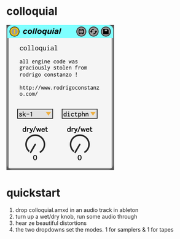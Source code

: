 # colloquial

![ss](ss.png)

# quickstart

1.	drop colloquial.amxd in an audio track in ableton
2.	turn up a wet/dry knob, run some audio through
3.	hear ze beautiful distortions
4.	the two dropdowns set the modes. 1 for samplers & 1 for tapes